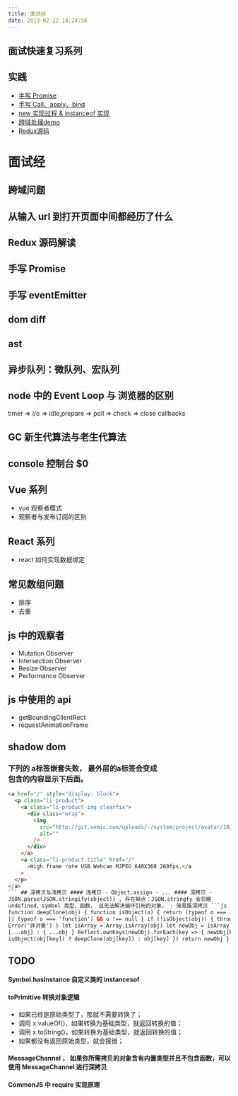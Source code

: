 ```yaml
---
title: 面试经
date: 2019-02-22 14:24:58
---
```


## 面试快速复习系列

## 实践

- [手写 Promise](http://cumbermiao.github.io/interview/01.html)
- [手写 Call、apply、bind](http://cumbermiao.github.io/interview/02.html)
- [new 实现过程 & instanceof 实现](http://cumbermiao.github.io/interview/03.html)
- [跨域处理demo](http://cumbermiao.github.io/interview/04.html)
- [Redux源码](http://cumbermiao.github.io/interview/05.html)

# 面试经

## 跨域问题
## 从输入 url 到打开页面中间都经历了什么
## Redux 源码解读
## 手写 Promise

## 手写 eventEmitter

## dom diff

## ast

## 异步队列：微队列、宏队列

## node 中的 Event Loop 与 浏览器的区别

timer => i/o => idle,prepare => poll => check => close callbacks

## GC 新生代算法与老生代算法

## console 控制台 \$0

## Vue 系列

- vue 观察者模式
- 观察者与发布订阅的区别

## React 系列

- react 如何实现数据绑定

## 常见数组问题

- 排序
- 去重

## js 中的观察者

- Mutation Observer
- Intersection Observer
- Resize Observer
- Performance Observer

## js 中使用的 api

- getBoundingClientRect
- requestAnimationFrame

## shadow dom

### 下列的 a标签嵌套失败， 最外层的a标签会变成 <a href="/" style="display: block"></a> 包含的内容显示下后面。
````html
<a href="/" style="display: block">
  <p class="li-product">
    <a class="li-product-img clearfix">
      <div class="wrap">
        <img
          src="http://git.vemic.com/uploads/-/system/project/avatar/10/2111.jpg?width=40"
          alt=""
        />
      </div>
    </a>
    <a class="li-product-title" href="/"
      >High frame rate USB Webcam MJPEG 640X360 260fps,</a
    >
  </p>
</a>
``` ## 深拷贝与浅拷贝 #### 浅拷贝 - Object.assign - ... #### 深拷贝 -
JSON.parse(JSON.stringify(object)) , 存在缺点：JSON.stringfy 会忽略
undefined、symbol 类型、函数， 且无法解决循环引用的对象。 - 简易版深拷贝 ```js
function deepClone(obj) { function isObject(o) { return (typeof o === 'object'
|| typeof o === 'function') && o !== null } if (!isObject(obj)) { throw new
Error('非对象') } let isArray = Array.isArray(obj) let newObj = isArray ?
[...obj] : { ...obj } Reflect.ownKeys(newObj).forEach(key => { newObj[key] =
isObject(obj[key]) ? deepClone(obj[key]) : obj[key] }) return newObj }
````

## TODO

#### Symbol.hasInstance 自定义类的 instancesof

#### toPrimitive 转换对象逻辑

- 如果已经是原始类型了，那就不需要转换了；
- 调用 x.valueOf()，如果转换为基础类型，就返回转换的值；
- 调用 x.toString()，如果转换为基础类型，就返回转换的值；
- 如果都没有返回原始类型，就会报错；

#### MessageChannel ， 如果你所需拷贝的对象含有内置类型并且不包含函数，可以使用 MessageChannel 进行深拷贝

#### CommonJS 中 require 实现原理
